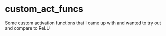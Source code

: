 # custom_act_funcs
Some custom activation functions that I came up with and wanted to try out and compare to ReLU
